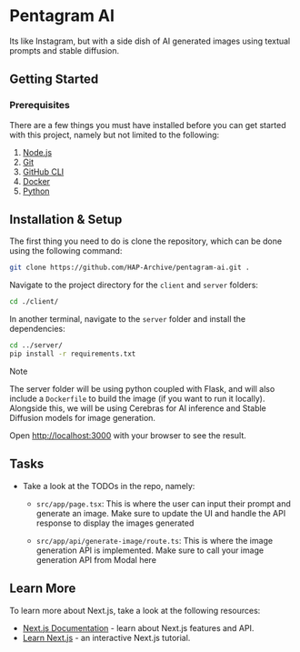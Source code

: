 # Pentagram AI

Its like Instagram, but with a side dish of AI generated images using textual prompts and stable diffusion.

## Getting Started

### Prerequisites

There are a few things you must have installed before you can get started with this project,
namely but not limited to the following:
1. [Node.js](https://nodejs.org/en/download/)
2. [Git](https://git-scm.com/downloads)
3. [GitHub CLI](https://cli.github.com/)
4. [Docker](https://docs.docker.com/get-docker/)
5. [Python](https://www.python.org/downloads/)


## Installation & Setup 

The first thing you need to do is clone the repository, which can be done using the following command:
```bash
git clone https://github.com/HAP-Archive/pentagram-ai.git .
```

Navigate to the project directory for the `client` and `server` folders:
```bash
cd ./client/
```

In another terminal, navigate to the `server` folder and install the dependencies:
```bash
cd ../server/
pip install -r requirements.txt
```

> [!NOTE]
> The server folder will be using python coupled with Flask, and will also 
> include a `Dockerfile` to build the image (if you want to run it locally).
> Alongside this, we will be using Cerebras for AI inference and Stable Diffusion models for image generation.



Open [http://localhost:3000](http://localhost:3000) with your browser to see the result.

## Tasks

- Take a look at the TODOs in the repo, namely:

    - `src/app/page.tsx`: This is where the user can input their prompt and generate an image. Make sure to update the UI and handle the API response to display the images generated

    - `src/app/api/generate-image/route.ts`: This is where the image generation API is implemented. Make sure to call your image generation API from Modal here


## Learn More

To learn more about Next.js, take a look at the following resources:

- [Next.js Documentation](https://nextjs.org/docs) - learn about Next.js features and API.
- [Learn Next.js](https://nextjs.org/learn) - an interactive Next.js tutorial.

